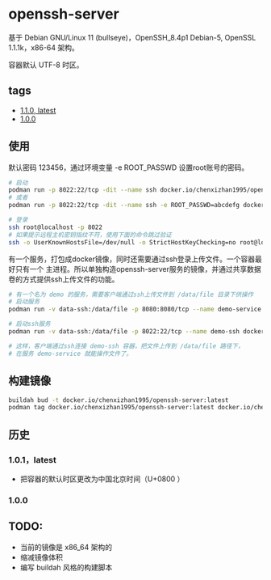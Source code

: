 # openssh-server

基于 Debian GNU/Linux 11 (bullseye)，OpenSSH_8.4p1 Debian-5, OpenSSL 1.1.1k，x86-64 架构。

容器默认 UTF-8 时区。


## tags
- [1.1.0, latest](https://github.com/chenxizhan1995/container-openssh.git)
- [1.0.0](https://github.com/chenxizhan1995/container-openssh.git)

## 使用
默认密码 123456，通过环境变量 -e ROOT_PASSWD 设置root账号的密码。
```bash
# 启动
podman run -p 8022:22/tcp -dit --name ssh docker.io/chenxizhan1995/openssh-server:latest
# 或者
podman run -p 8022:22/tcp -dit --name ssh -e ROOT_PASSWD=abcdefg docker.io/chenxizhan1995/openssh-server:latest

# 登录
ssh root@localhost -p 8022
# 如果提示远程主机密钥指纹不符，使用下面的命令跳过验证
ssh -o UserKnownHostsFile=/dev/null -o StrictHostKeyChecking=no root@localhost -p 8022
```

有一个服务，打包成docker镜像，同时还需要通过ssh登录上传文件。一个容器最好只有一个
主进程。所以单独构造openssh-server服务的镜像，并通过共享数据卷的方式提供ssh上传文件的功能。
```bash
# 有一个名为 demo 的服务，需要客户端通过ssh上传文件到 /data/file 目录下供操作
# 启动服务
podman run -v data-ssh:/data/file -p 8080:8080/tcp --name demo-service demo

# 启动ssh服务
podman run -v data-ssh:/data/file -p 8022:22/tcp --name demo-ssh docker.io/chenxizhan1995/openssh-server:latest

# 这样，客户端通过ssh连接 demo-ssh 容器，把文件上传到 /data/file 路径下，
# 在服务 demo-service 就能操作文件了。
```
## 构建镜像
```bash
buildah bud -t docker.io/chenxizhan1995/openssh-server:latest
podman tag docker.io/chenxizhan1995/openssh-server:latest docker.io/chenxizhan1995/openssh-server:1.0.1
```
## 历史
### 1.0.1，latest
- 把容器的默认时区更改为中国北京时间（U+0800 ）
### 1.0.0

## TODO:
- 当前的镜像是 x86_64 架构的
- 缩减镜像体积
- 编写 buildah 风格的构建脚本
